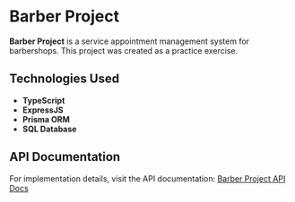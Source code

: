 # Barber Project

**Barber Project** is a service appointment management system for barbershops. This project was created as a practice exercise.

## Technologies Used
- **TypeScript**
- **ExpressJS**
- **Prisma ORM**
- **SQL Database**

## API Documentation
For implementation details, visit the API documentation:
[Barber Project API Docs](https://barber-project-production.up.railway.app/api-docs/)

